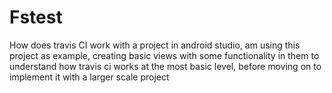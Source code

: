 # Fstest
How does travis CI work with a project in android studio, am using this project as example, creating basic views with some functionality in them to understand
how travis ci works at the most basic level, before moving on to implement it with a larger scale project
